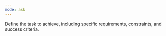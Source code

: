 ```yaml
---
mode: ask
---
```

Define the task to achieve, including specific requirements, constraints, and success criteria.